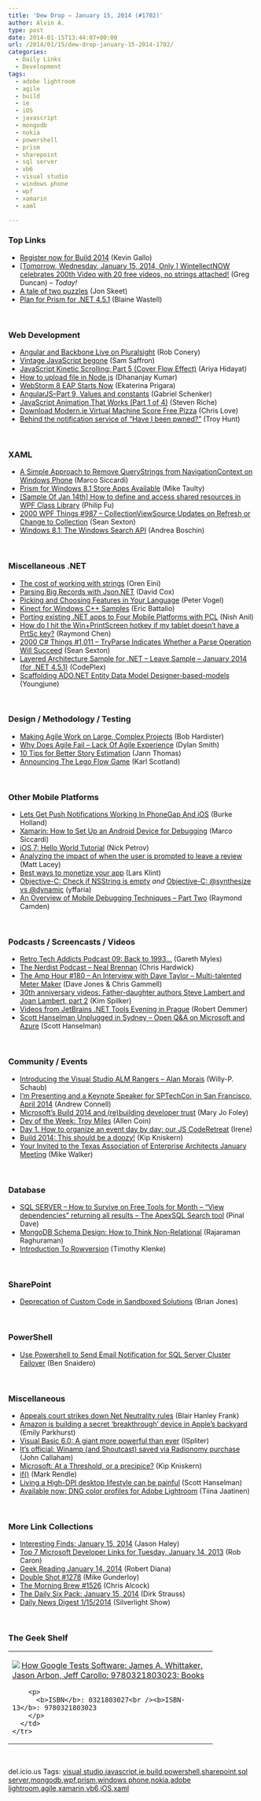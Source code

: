 ```yaml
---
title: 'Dew Drop – January 15, 2014 (#1702)'
author: Alvin A.
type: post
date: 2014-01-15T13:44:07+00:00
url: /2014/01/15/dew-drop-january-15-2014-1702/
categories:
  - Daily Links
  - Development
tags:
  - adobe lightroom
  - agile
  - build
  - ie
  - iOS
  - javascript
  - mongodb
  - nokia
  - powershell
  - prism
  - sharepoint
  - sql server
  - vb6
  - visual studio
  - windows phone
  - wpf
  - xamarin
  - xaml

---
```

### <a name="top"></a>Top Links

  * <a href="http://blogs.windows.com/windows/b/appbuilder/archive/2014/01/14/register-now-for-build-2014.aspx" target="_blank">Register now for Build 2014</a> (Kevin Gallo)
  * <a href="http://coolthingoftheday.blogspot.com/2014/01/tomorrow-wednesday-january-15-2014-only.html" target="_blank">[Tomorrow, Wednesday, January 15, 2014, Only ] WintellectNOW celebrates 200th Video with 20 free videos, no strings attached!</a> (Greg Duncan) _– Today!_
  * <a href="http://feedproxy.google.com/~r/JonSkeetCodingBlog/~3/I-7W9rSIYvE/a-tale-of-two-puzzles.aspx" target="_blank">A tale of two puzzles</a> (Jon Skeet)
  * <a href="http://blogs.msdn.com/b/blaine/archive/2014/01/15/plan-for-prism-for-net-4-5-1.aspx" target="_blank">Plan for Prism for .NET 4.5.1</a> (Blaine Wastell)

&nbsp;

### <a name="web"></a>Web Development

  * <a href="http://feedproxy.google.com/~r/wekeroad/EeKc/~3/u5Q-8WGp0n8/" target="_blank">Angular and Backbone Live on Pluralsight</a> (Rob Conery)
  * <a href="http://samsaffron.com/archive/2014/01/15/vintage-javascript-begone" target="_blank">Vintage JavaScript begone</a> (Sam Saffron)
  * <a href="http://ariya.ofilabs.com/2014/01/javascript-kinetic-scrolling-part-5-cover-flow-effect.html" target="_blank">JavaScript Kinetic Scrolling: Part 5 (Cover Flow Effect)</a> (Ariya Hidayat)
  * <a href="http://debugmode.net/2014/01/14/how-to-upload-file-in-node-js/" target="_blank">How to upload file in Node.js</a> (Dhananjay Kumar)
  * <a href="http://blog.jetbrains.com/webstorm/2014/01/webstorm-8-eap/?utm_source=rss&utm_medium=rss&utm_campaign=webstorm-8-eap" target="_blank">WebStorm 8 EAP Starts Now</a> (Ekaterina Prigara)
  * <a href="http://feedproxy.google.com/~r/LosTechies/~3/tSGeJTuLrWs/" target="_blank">AngularJS–Part 9, Values and constants</a> (Gabriel Schenker)
  * <a href="http://feedproxy.google.com/~r/nettuts/~3/ojuhy7NJGi8/" target="_blank">JavaScript Animation That Works (Part 1 of 4)</a> (Steven Riche)
  * <a href="http://www.love2dev.com/#!article/Download-Modern-ie-Virtual-Machine-Score-Free-Pizza" target="_blank">Download Modern.ie Virtual Machine Score Free Pizza</a> (Chris Love)
  * <a href="http://feedproxy.google.com/~r/TroyHunt/~3/RH5mrqQ8aDs/behind-notification-service-of-have-i.html" target="_blank">Behind the notification service of “Have I been pwned?”</a> (Troy Hunt)

&nbsp;

### <a name="silverlight"></a>XAML

  * <a href="http://feeds.dzone.com/~r/zones/dotnet/~3/-34h-gOV53c/simple-approach-remove" target="_blank">A Simple Approach to Remove QueryStrings from NavigationContext on Windows Phone</a> (Marco Siccardi)
  * <a href="http://feedproxy.google.com/~r/mtaulty/~3/6vzdygcxWsw/prism-for-windows-8-1-store-apps-available.aspx" target="_blank">Prism for Windows 8.1 Store Apps Available</a> (Mike Taulty)
  * <a href="http://blogs.msdn.com/b/codefx/archive/2014/01/15/sample-of-jan-14th-how-to-define-and-access-shared-resources-in-wpf-class-library.aspx" target="_blank">[Sample Of Jan 14th] How to define and access shared resources in WPF Class Library</a> (Philip Fu)
  * <a href="http://wpf.2000things.com/2014/01/15/987-collectionviewsource-updates-on-refresh-or-change-to-collection/" target="_blank">2000 WPF Things #987 – CollectionViewSource Updates on Refresh or Change to Collection</a> (Sean Sexton)
  * <a href="http://feedproxy.google.com/~r/silverlightshow/~3/5K2-dG4i-q8/Windows-8.1-The-Windows-Search-API.aspx" target="_blank">Windows 8.1: The Windows Search API</a> (Andrea Boschin)

&nbsp;

### <a name="dotnet"></a>Miscellaneous .NET

  * <a href="http://feedproxy.google.com/~r/AyendeRahien/~3/35hc1viGCPo/the-cost-of-working-with-strings" target="_blank">The cost of working with strings</a> (Oren Eini)
  * <a href="http://www.drdobbs.com/windows/parsing-big-records-with-jsonnet/240165316" target="_blank">Parsing Big Records with Json.NET</a> (David Cox)
  * <a href="http://visualstudiomagazine.com/articles/2014/01/01/picking-and-choosing-features-in-your-language.aspx" target="_blank">Picking and Choosing Features in Your Language</a> (Peter Vogel)
  * <a href="http://blogs.msdn.com/b/vcblog/archive/2014/01/14/kinect-for-windows-c-samples.aspx" target="_blank">Kinect for Windows C++ Samples</a> (Eric Battalio)
  * <a href="http://blog.xamarin.com/porting-existing-.net-apps-to-four-mobile-platforms-with-pcl/" target="_blank">Porting existing .NET apps to Four Mobile Platforms with PCL</a> (Nish Anil)
  * <a href="http://blogs.msdn.com/b/oldnewthing/archive/2014/01/14/10489465.aspx" target="_blank">How do I hit the Win+PrintScreen hotkey if my tablet doesn&#8217;t have a PrtSc key?</a> (Raymond Chen)
  * <a href="http://csharp.2000things.com/2014/01/15/1011-tryparse-indicates-whether-a-parse-operation-will-succeed/" target="_blank">2000 C# Things #1,011 – TryParse Indicates Whether a Parse Operation Will Succeed</a> (Sean Sexton)
  * <a href="http://layersample.codeplex.com/releases/view/117278" target="_blank">Layered Architecture Sample for .NET &#8211; Leave Sample &#8211; January 2014 (for .NET 4.5.1)</a> (CodePlex)
  * <a href="http://blogs.msdn.com/b/webdev/archive/2014/01/14/scaffolding-ado-net-entity-data-model-designer-based-models.aspx" target="_blank">Scaffolding ADO.NET Entity Data Model Designer-based-models</a> (Youngjune)

&nbsp;

### <a name="design"></a>Design / Methodology / Testing

  * <a href="http://feedproxy.google.com/~r/geekswithblogs/~3/QBXR-XB5jxg/making-agile-work-on-large-complex-projects.aspx" target="_blank">Making Agile Work on Large, Complex Projects</a> (Bob Hardister)
  * <a href="http://feedproxy.google.com/~r/geekswithblogs/~3/9psEx15V9Dk/155191.aspx" target="_blank">Why Does Agile Fail – Lack Of Agile Experience</a> (Dylan Smith)
  * <a href="http://feedproxy.google.com/~r/LeadingAgile/~3/olDvy3JChy8/" target="_blank">10 Tips for Better Story Estimation</a> (Jann Thomas)
  * <a href="http://availagility.co.uk/2014/01/15/announcing-the-lego-flow-game/?utm_source=rss&utm_medium=rss&utm_campaign=announcing-the-lego-flow-game" target="_blank">Announcing The Lego Flow Game</a> (Karl Scotland)

&nbsp;

### <a name="mobile"></a>Other Mobile Platforms

  * <a href="http://www.icenium.com/blog/icenium-team-blog/2014/01/14/lets-get-push-notifications-working-in-phonegap-and-ios" target="_blank">Lets Get Push Notifications Working In PhoneGap And iOS</a> (Burke Holland)
  * <a href="http://java.dzone.com/articles/xamarin-how-set-android-device" target="_blank">Xamarin: How to Set Up an Android Device for Debugging</a> (Marco Siccardi)
  * <a href="http://feedproxy.google.com/~r/iosdevblog/~3/cGuiO9k8Qyg/" target="_blank">iOS 7: Hello World Tutorial</a> (Nick Petrov)
  * <a href="http://feedproxy.google.com/~r/MattLacey/~3/1HYVWLzcuCk/analyzing-impact-of-when-user-is.html" target="_blank">Analyzing the impact of when the user is prompted to leave a review</a> (Matt Lacey)
  * <a href="http://blog.pluralsight.com/monetize-your-app" target="_blank">Best ways to monetize your app</a> (Lars Klint)
  * <a href="http://feedproxy.google.com/~r/iosdevblog/~3/aEOsIGylDaY/" target="_blank">Objective-C: Check if NSString is empty</a> _and_ <a href="http://feedproxy.google.com/~r/iosdevblog/~3/Pr0W-Zeu3O8/" target="_blank">Objective-C: @synthesize vs @dynamic</a> (yffaria)
  * <a href="http://css.dzone.com/articles/overview-mobile-debugging-2" target="_blank">An Overview of Mobile Debugging Techniques – Part Two</a> (Raymond Camden)

&nbsp;

### <a name="podcasts"></a>Podcasts / Screencasts / Videos

  * <a href="http://www.tracyandmatt.co.uk/retro-tech-addicts-podcast-09-back-1993/" target="_blank">Retro Tech Addicts Podcast 09: Back to 1993…</a> (Gareth Myles)
  * <a href="http://nerdist.libsyn.com/neal-brennan" target="_blank">The Nerdist Podcast &#8211; Neal Brennan</a> (Chris Hardwick)
  * <a href="http://feedproxy.google.com/~r/TheAmpHour/~3/SDLNNJEITP4/" target="_blank">The Amp Hour #180 – An Interview with Dave Taylor – Multi-talented Meter Maker</a> (Dave Jones & Chris Gammell)
  * <a href="http://blogs.msdn.com/b/microsoft_press/archive/2014/01/14/30th-anniversary-videos-father-daughter-authors-steve-lambert-and-joan-lambert-part-2.aspx" target="_blank">30th anniversary videos: Father-daughter authors Steve Lambert and Joan Lambert, part 2</a> (Kim Spilker)
  * <a href="http://blog.jetbrains.com/dotnet/2014/01/15/videos-from-jetbrains-net-tools-evening-in-prague/?utm_source=rss&utm_medium=rss&utm_campaign=videos-from-jetbrains-net-tools-evening-in-prague" target="_blank">Videos from JetBrains .NET Tools Evening in Prague</a> (Robert Demmer)
  * <a href="http://tv.ssw.com/4916/scott-hanselman-unplugged-in-sydney-open-qa-on-microsoft-and-azure" target="_blank">Scott Hanselman Unplugged in Sydney – Open Q&A on Microsoft and Azure</a> (Scott Hanselman)

&nbsp;

### <a name="events"></a>Community / Events

  * <a href="http://blogs.msdn.com/b/willy-peter_schaub/archive/2014/01/15/introducing-the-visual-studio-alm-rangers-alan-morais.aspx" target="_blank">Introducing the Visual Studio ALM Rangers – Alan Morais</a> (Willy-P. Schaub)
  * <a href="http://feedproxy.google.com/~r/AndrewConnell/~3/eqq4akMWctc/i-m-presenting-and-a-keynote-speaker-for-sptechcon-in-san-francisco-april-2014" target="_blank">I&#8217;m Presenting and a Keynote Speaker for SPTechCon in San Francisco, April 2014</a> (Andrew Connell)
  * <a href="http://www.zdnet.com/microsofts-build-2014-and-rebuilding-developer-trust-7000025142/" target="_blank">Microsoft&#8217;s Build 2014 and (re)building developer trust</a> (Mary Jo Foley)
  * <a href="http://feeds.dzone.com/~r/zones/architects/~3/Etq8NeHRH70/dev-week-troy-miles" target="_blank">Dev of the Week: Troy Miles</a> (Allen Coin)
  * <a href="http://uxebu.com/blog/2014/01/15/day-1-how-to-organize-an-event-day-by-day/" target="_blank">Day 1. How to organize an event day by day: our JS CodeRetreat</a> (Irene)
  * <a href="http://feedproxy.google.com/~r/liveside/~3/HqKEHjLJKEM/" target="_blank">Build 2014: This should be a doozy!</a> (Kip Kniskern)
  * <a href="http://feedproxy.google.com/~r/MikeWalker/~3/-wj1wqhZF6w/your-invited-to-the-texas-association-of-enterprise-architects-january-meeting.html" target="_blank">Your Invited to the Texas Association of Enterprise Architects January Meeting</a> (Mike Walker)

&nbsp;

### <a name="sql"></a>Database

  * <a href="http://blog.sqlauthority.com/2014/01/15/sql-server-how-to-survive-on-free-tools-for-month-view-dependencies-returning-all-results-the-apexsql-search-tool/" target="_blank">SQL SERVER – How to Survive on Free Tools for Month – “View dependencies” returning all results – The ApexSQL Search tool</a> (Pinal Dave)
  * <a href="http://java.dzone.com/articles/mongodb-schema-design-how" target="_blank">MongoDB Schema Design: How to Think Non-Relational</a> (Rajaraman Raghuraman)
  * <a href="http://feedproxy.google.com/~r/geekswithblogs/~3/rntE7t9bpuA/introduction-to-rowversion.aspx" target="_blank">Introduction To Rowversion</a> (Timothy Klenke)

&nbsp;

### <a name="sp"></a>SharePoint

  * <a href="http://blogs.msdn.com/b/sharepointdev/archive/2014/01/14/deprecation-of-custom-code-in-sandboxed-solutions.aspx" target="_blank">Deprecation of Custom Code in Sandboxed Solutions</a> (Brian Jones)

&nbsp;

### <a name="ps"></a>PowerShell

  * <a href="http://feedproxy.google.com/~r/MSSQLTips-LatestSqlServerTips/~3/s5nbKtTFylA/tip.asp" target="_blank">Use Powershell to Send Email Notification for SQL Server Cluster Failover</a> (Ben Snaidero)

&nbsp;

### <a name="misc"></a>Miscellaneous

  * <a href="http://feedproxy.google.com/~r/geekwire/~3/CokL22HzAII/" target="_blank">Appeals court strikes down Net Neutrality rules</a> (Blair Hanley Frank)
  * <a href="http://feedproxy.google.com/~r/TechFlash/~3/FA7a7QjWO1k/amazon-is-building-a-secret.html" target="_blank">Amazon is building a secret &#8216;breakthrough&#8217; device in Apple&#8217;s backyard</a> (Emily Parkhurst)
  * <a href="http://www.codeproject.com/Articles/710181/Visual-Basic-6-0-A-giant-more-powerful-than-ever" target="_blank">Visual Basic 6.0: A giant more powerful than ever</a> (ISpliter)
  * <a href="http://feedproxy.google.com/~r/neowin-main/~3/HsW7QO-YXu8/story01.htm" target="_blank">It&#8217;s official: Winamp (and Shoutcast) saved via Radionomy purchase</a> (John Callaham)
  * <a href="http://feedproxy.google.com/~r/liveside/~3/VJDAKct2Ce4/" target="_blank">Microsoft: At a Threshold, or a precipice?</a> (Kip Kniskern)
  * <a href="http://blog.markrendle.net/2014/01/14/if/" target="_blank">if()</a> (Mark Rendle)
  * <a href="http://feeds.hanselman.com/~/54326380/0/scotthanselman~Living-a-HighDPI-desktop-lifestyle-can-be-painful.aspx" target="_blank">Living a High-DPI desktop lifestyle can be painful</a> (Scott Hanselman)
  * <a href="http://feedproxy.google.com/~r/NokiaConversations-Posts/~3/EHn0TAQyT7Q/" target="_blank">Available now: DNG color profiles for Adobe Lightroom</a> (Tiina Jaatinen)

&nbsp;

### <a name="links"></a>More Link Collections

  * <a href="http://jasonhaley.com/blog/post/2014/01/15/Interesting-Finds-January-15-2014.aspx" target="_blank">Interesting Finds: January 15, 2014</a> (Jason Haley)
  * <a href="http://blogs.msdn.com/b/robcaron/archive/2014/01/14/top-7-microsoft-developer-links-for-tuesday-january-14-2013.aspx" target="_blank">Top 7 Microsoft Developer Links for Tuesday, January 14, 2013</a> (Rob Caron)
  * <a href="http://feeds.regulargeek.com/~r/RegularGeek/~3/8qkhOeIDDkw/" target="_blank">Geek Reading January 14, 2014</a> (Robert Diana)
  * <a href="http://afreshcup.com/home/2014/1/15/double-shot-1278.html" target="_blank">Double Shot #1278</a> (Mike Gunderloy)
  * <a href="http://feedproxy.google.com/~r/ReflectivePerspective/~3/Iecvvf1nDV0/" target="_blank">The Morning Brew #1526</a> (Chris Alcock)
  * <a href="http://feeds.feedblitz.com/~/54319544/0/dirkstrauss~The-Daily-Six-Pack-January" target="_blank">The Daily Six Pack: January 15, 2014</a> (Dirk Strauss)
  * <a href="http://feedproxy.google.com/~r/silverlightshow/~3/-CbMZImrfMQ/Daily-News-Digest-1-15-2014.aspx" target="_blank">Daily News Digest 1/15/2014</a> (Silverlight Show)

&nbsp;

### <a name="shelf"></a>The Geek Shelf

<div id="scid:7dc1bd33-94bd-46fd-a20b-0131235bcd47:dea6e89c-bfef-47f9-b1b4-9394360951dc" class="wlWriterEditableSmartContent" style="float: none; padding-bottom: 0px; padding-top: 0px; padding-left: 0px; margin: 0px; display: inline; padding-right: 0px">
  <table cellspacing="0" cellpadding="2" width="400" border="0" unselectable="on">
    <tr>
      <td valign="top" width="400">
        <p>
          <a title="How Google Tests Software: James A. Whittaker, Jason Arbon, Jeff Carollo: 9780321803023: Books" href="http://www.amazon.com/exec/obidos/ASIN/0321803027/alvinashcraft-20"><img data-recalc-dims="1" decoding="async" src="https://i0.wp.com/images.amazon.com/images/P/0321803027.01.MZZZZZZZ.jpg?w=660" border="0" align="left" style="float:left" />How Google Tests Software: James A. Whittaker, Jason Arbon, Jeff Carollo: 9780321803023: Books</a>
        </p>
        
        <p>
          <b>ISBN</b>: 0321803027<br /><b>ISBN-13</b>: 9780321803023
        </p>
      </td>
    </tr>
  </table>
</div>

&nbsp;

<div id="scid:0767317B-992E-4b12-91E0-4F059A8CECA8:4ea62471-9245-4af9-92e2-bfdca70965ea" class="wlWriterEditableSmartContent" style="float: none; padding-bottom: 0px; padding-top: 0px; padding-left: 0px; margin: 0px; display: inline; padding-right: 0px">
  del.icio.us Tags: <a href="http://del.icio.us/popular/visual+studio" rel="tag">visual studio</a>,<a href="http://del.icio.us/popular/javascript" rel="tag">javascript</a>,<a href="http://del.icio.us/popular/ie" rel="tag">ie</a>,<a href="http://del.icio.us/popular/build" rel="tag">build</a>,<a href="http://del.icio.us/popular/powershell" rel="tag">powershell</a>,<a href="http://del.icio.us/popular/sharepoint" rel="tag">sharepoint</a>,<a href="http://del.icio.us/popular/sql+server" rel="tag">sql server</a>,<a href="http://del.icio.us/popular/mongodb" rel="tag">mongodb</a>,<a href="http://del.icio.us/popular/wpf" rel="tag">wpf</a>,<a href="http://del.icio.us/popular/prism" rel="tag">prism</a>,<a href="http://del.icio.us/popular/windows+phone" rel="tag">windows phone</a>,<a href="http://del.icio.us/popular/nokia" rel="tag">nokia</a>,<a href="http://del.icio.us/popular/adobe+lightroom" rel="tag">adobe lightroom</a>,<a href="http://del.icio.us/popular/agile" rel="tag">agile</a>,<a href="http://del.icio.us/popular/xamarin" rel="tag">xamarin</a>,<a href="http://del.icio.us/popular/vb6" rel="tag">vb6</a>,<a href="http://del.icio.us/popular/iOS" rel="tag">iOS</a>,<a href="http://del.icio.us/popular/xaml" rel="tag">xaml</a>
</div>